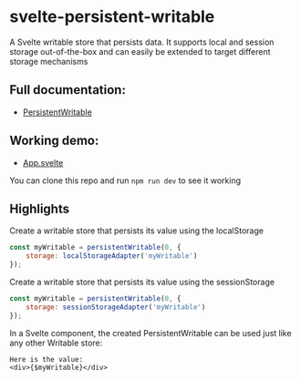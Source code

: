 # svelte-persistent-writable

A Svelte writable store that persists data. It supports local and session storage out-of-the-box and can easily be extended to target different storage mechanisms

## Full documentation:
* [PersistentWritable](https://github.com/cdellacqua/svelte-persistent-writable/blob/master/docs/classes/persistentwritable.md)

## Working demo:
* [App.svelte](https://github.com/cdellacqua/svelte-persistent-writable/blob/master/src/App.svelte)

You can clone this repo and run `npm run dev` to see it working

## Highlights

Create a writable store that persists its value using the localStorage
```javascript
const myWritable = persistentWritable(0, {
	storage: localStorageAdapter('myWritable')
});
```

Create a writable store that persists its value using the sessionStorage
```javascript
const myWritable = persistentWritable(0, {
	storage: sessionStorageAdapter('myWritable')
});
```


In a Svelte component, the created PersistentWritable can be used just like any other Writable store:

```svelte
Here is the value:
<div>{$myWritable}</div>
```
